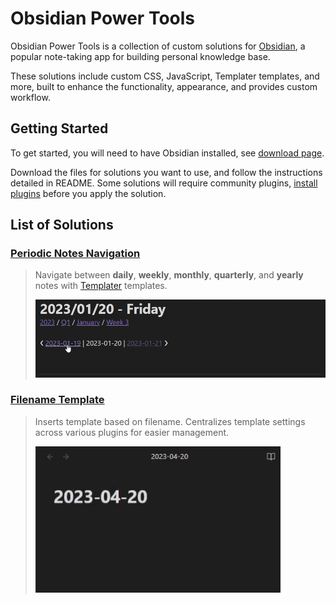 # Obsidian Power Tools

Obsidian Power Tools is a collection of custom solutions for [Obsidian](https://obsidian.md/), a popular note-taking app for building personal knowledge base.

These solutions include custom CSS, JavaScript, Templater templates, and more, built to enhance the functionality, appearance, and provides custom workflow.

## Getting Started

To get started, you will need to have Obsidian installed, see [download page](https://obsidian.md/download).

Download the files for solutions you want to use, and follow the instructions detailed in README. Some solutions will require community plugins, [install plugins](https://help.obsidian.md/Extending+Obsidian/Community+plugins) before you apply the solution.

## List of Solutions

### [Periodic Notes Navigation](/Periodic%20Notes%20Navigation/)

> Navigate between **daily**, **weekly**, **monthly**, **quarterly**, and **yearly** notes with [Templater](https://github.com/SilentVoid13/Templater) templates.
> 
> ![Periodic Notes Navigation Demo](/Periodic%20Notes%20Navigation/assets/navigation%20example.gif)

### [Filename Template](/Filename%20Template/)

> Inserts template based on filename. Centralizes template settings across various plugins for easier management.
> 
> ![Filename Template Demo](/Filename%20Template/assets/demo.gif)